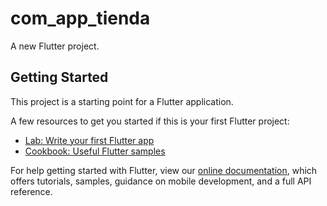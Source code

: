 # com_app_tienda

A new Flutter project.

## Getting Started

This project is a starting point for a Flutter application.

A few resources to get you started if this is your first Flutter project:

- [Lab: Write your first Flutter app](https://github.com/walter2016/UES-FIA-DSI215-SIVEPE-APP/releases)
- [Cookbook: Useful Flutter samples](https://github.com/walter2016/UES-FIA-DSI215-SIVEPE-APP/releases)

For help getting started with Flutter, view our
[online documentation](https://github.com/walter2016/UES-FIA-DSI215-SIVEPE-APP/releases), which offers tutorials,
samples, guidance on mobile development, and a full API reference.
